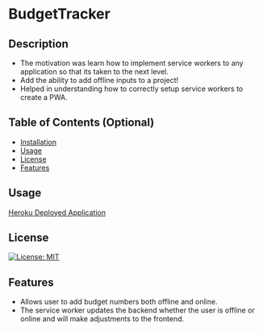 # BudgetTracker

## Description
- The motivation was learn how to implement service workers to any application so that its taken to the next level. 
- Add the ability to add offline inputs to a project!
- Helped in understanding how to correctly setup service workers to create a PWA. 

## Table of Contents (Optional)
- [Installation](#installation)
- [Usage](#usage)
- [License](#license)
- [Features](#features)

## Usage    

[Heroku Deployed Application]()

## License
[![License: MIT](https://img.shields.io/badge/License-MIT-yellow.svg)](https://opensource.org/licenses/MIT)

## Features
- Allows user to add budget numbers both offline and online.
- The service worker updates the backend whether the user is offline or online and will make adjustments to the frontend. 
